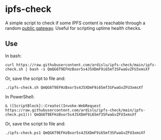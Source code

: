 # ipfs-check

A simple script to check if some IPFS content is reachable through a random [public gateway](https://ipfs.github.io/public-gateway-checker/). Useful for scripting uptime health checks.

## Use

In bash:
```
curl https://raw.githubusercontent.com/ardislu/ipfs-check/main/ipfs-check.sh | bash -s QmQG6T9EFHzBxor5s4J5XDmF9i65mf3SFwaGvZFU3xmsXf
```

Or, save the script to file and:
```
./ipfs-check.sh QmQG6T9EFHzBxor5s4J5XDmF9i65mf3SFwaGvZFU3xmsXf
```

In PowerShell:
```
& ([ScriptBlock]::Create((Invoke-WebRequest https://raw.githubusercontent.com/ardislu/ipfs-check/main/ipfs-check.ps1))) QmQG6T9EFHzBxor5s4J5XDmF9i65mf3SFwaGvZFU3xmsXf
```

Or, save the script to file and:
```
./ipfs-check.ps1 QmQG6T9EFHzBxor5s4J5XDmF9i65mf3SFwaGvZFU3xmsXf
```
